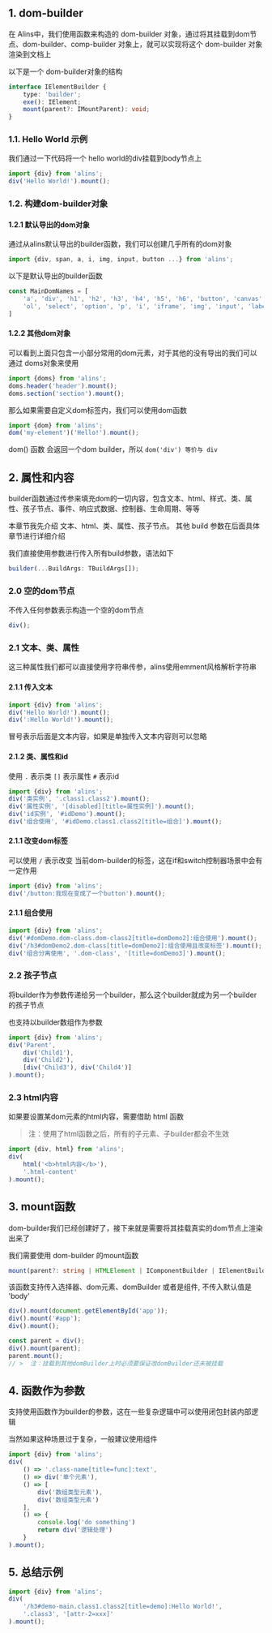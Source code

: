 <!--
 * @Author: chenzhongsheng
 * @Date: 2022-11-05 10:50:46
 * @Description: Coding something
 * @LastEditors: chenzhongsheng
 * @LastEditTime: 2022-11-08 22:31:19
-->
## 1. dom-builder

在 Alins中，我们使用函数来构造的 dom-builder 对象，通过将其挂载到dom节点、dom-builder、comp-builder 对象上，就可以实现将这个 dom-builder 对象渲染到文档上

以下是一个 dom-builder对象的结构

```ts
interface IElementBuilder {
    type: 'builder';
    exe(): IElement;
    mount(parent?: IMountParent): void;
}
```

### 1.1. Hello World 示例

我们通过一下代码将一个 hello world的div挂载到body节点上

<code-runner title='dom示例'></code-runner>

```js
import {div} from 'alins';
div('Hello World!').mount();
```

### 1.2. 构建dom-builder对象

#### 1.2.1 默认导出的dom对象

通过从alins默认导出的builder函数，我们可以创建几乎所有的dom对象

```js
import {div, span, a, i, img, input, button ...} from 'alins';
```

以下是默认导出的builder函数

```js
const MainDomNames = [
    'a', 'div', 'h1', 'h2', 'h3', 'h4', 'h5', 'h6', 'button', 'canvas', 'code', 'pre', 'table', 'th', 'td', 'tr', 'video', 'audio',
    'ol', 'select', 'option', 'p', 'i', 'iframe', 'img', 'input', 'label', 'ul', 'li', 'span', 'textarea', 'form', 'br', 'tbody'
]
```

#### 1.2.2 其他dom对象

可以看到上面只包含一小部分常用的dom元素，对于其他的没有导出的我们可以通过 doms对象来使用

<code-runner/>

```js
import {doms} from 'alins';
doms.header('header').mount();
doms.section('section').mount();
```

那么如果需要自定义dom标签内，我们可以使用dom函数

<code-runner/>

```js
import {dom} from 'alins';
dom('my-element')('Hello!').mount();
```

dom() 函数 会返回一个dom builder，所以 `dom('div') 等价与 div`

## 2. 属性和内容

builder函数通过传参来填充dom的一切内容，包含文本、html、样式、类、属性、孩子节点、事件、响应式数据、控制器、生命周期、等等

本章节我先介绍 文本、html、类、属性、孩子节点。 其他 build 参数在后面具体章节进行详细介绍

我们直接使用参数进行传入所有build参数，语法如下

```ts
builder(...BuildArgs: TBuildArgs[]);
```

### 2.0 空的dom节点

不传入任何参数表示构造一个空的dom节点

```js
div();
```

### 2.1 文本、类、属性

这三种属性我们都可以直接使用字符串传参，alins使用emment风格解析字符串

#### 2.1.1 传入文本

<code-runner title='文本'></code-runner>

```js
import {div} from 'alins';
div('Hello World!').mount();
div(':Hello World!').mount();
```

冒号表示后面是文本内容，如果是单独传入文本内容则可以忽略

#### 2.1.2 类、属性和id

使用 `.` 表示类 `[]` 表示属性 `#` 表示id

<code-runner/>

```js
import {div} from 'alins';
div('类实例', '.class1.class2').mount();
div('属性实例', '[disabled][title=属性实例]').mount();
div('id实例', '#idDemo').mount();
div('组合使用', '#idDemo.class1.class2[title=组合]').mount();
```

#### 2.1.1 改变dom标签

可以使用 `/` 表示改变 当前dom-builder的标签，这在if和switch控制器场景中会有一定作用

<code-runner />

```js
import {div} from 'alins';
div('/button:我现在变成了一个button').mount();
```

#### 2.1.1 组合使用

<code-runner />

```js
import {div} from 'alins';
div('#domDemo.dom-class.dom-class2[title=domDemo2]:组合使用').mount();
div('/h3#domDemo2.dom-class[title=domDemo2]:组合使用且改变标签').mount();
div('组合分离使用', '.dom-class', '[title=domDemo3]').mount();
```

### 2.2 孩子节点

将builder作为参数传递给另一个builder，那么这个builder就成为另一个builder的孩子节点

也支持以builder数组作为参数

<code-runner title='文本'></code-runner>

```js
import {div} from 'alins';
div('Parent',
    div('Child1'),
    div('Child2'),
    [div('Child3'), div('Child4')]
).mount();
```

### 2.3 html内容

如果要设置某dom元素的html内容，需要借助 html 函数

>  注：使用了html函数之后，所有的子元素、子builder都会不生效


<code-runner title='html函数'></code-runner>

```js
import {div, html} from 'alins';
div(
    html('<b>html内容</b>'),
    '.html-content'
).mount();
```


## 3. mount函数

dom-builder我们已经创建好了，接下来就是需要将其挂载真实的dom节点上渲染出来了

我们需要使用 dom-builder 的mount函数

```ts
mount(parent?: string | HTMLElement | IComponentBuilder | IElementBuilder): void;
```

该函数支持传入选择器、dom元素、domBuilder 或者是组件, 不传入默认值是 'body'

```js
div().mount(document.getElementById('app'));
div().mount('#app');
div().mount();

const parent = div();
div().mount(parent); 
parent.mount(); 
// >  注：挂载到其他domBuilder上时必须要保证改domBuilder还未被挂载
```

## 4. 函数作为参数

支持使用函数作为builder的参数，这在一些复杂逻辑中可以使用闭包封装内部逻辑

当然如果这种场景过于复杂，一般建议使用组件

<code-runner title='函数作为参数'></code-runner>

```js
import {div} from 'alins';
div(
    () => '.class-name[title=func]:text',
    () => div('单个元素'),
    () => [
        div('数组类型元素'),
        div('数组类型元素')
    ],
    () => {
        console.log('do something')
        return div('逻辑处理')
    }
).mount();
```

## 5. 总结示例

<code-runner />

```js
import {div} from 'alins';
div(
    '/h3#demo-main.class1.class2[title=demo]:Hello World!',
    '.class3', '[attr-2=xxx]'
).mount();
```